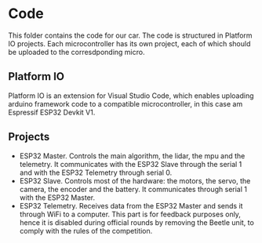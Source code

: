 # Code
This folder contains the code for our car.
The code is structured in Platform IO projects. Each microcontroller has its own project, each of which should be uploaded to the corresdponding micro.
## Platform IO
Platform IO is an extension for Visual Studio Code, which enables uploading arduino framework code to a compatible microcontroller, in this case am Espressif ESP32 Devkit V1.
## Projects
* ESP32 Master. Controls the main algorithm, the lidar, the mpu and the telemetry. It communicates with the ESP32 Slave through the serial 1 and with the ESP32 Telemetry through serial 0.
* ESP32 Slave. Controls most of the hardware: the motors, the servo, the camera, the encoder and the battery. It communicates through serial 1 with the ESP32 Master.
* ESP32 Telemetry. Receives data from the ESP32 Master and sends it through WiFi to a computer. This part is for feedback purposes only, hence it is disabled during official rounds by removing the Beetle unit, to comply with the rules of the competition.